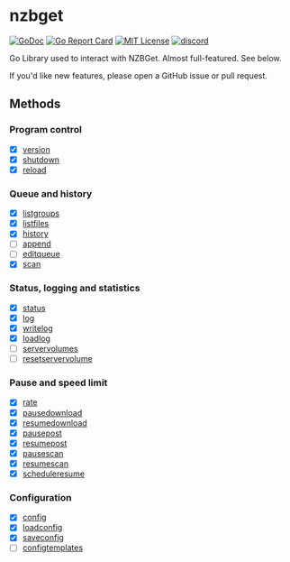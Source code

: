 # nzbget

[![GoDoc](https://godoc.org/golift.io/nzbget/svc?status.svg)](https://pkg.go.dev/golift.io/nzbget)
[![Go Report Card](https://goreportcard.com/badge/golift.io/nzbget)](https://goreportcard.com/report/golift.io/nzbget)
[![MIT License](https://img.shields.io/:license-mit-blue.svg)](https://github.com/golift/nzbget/blob/main/LICENSE)
[![discord](https://badgen.net/badge/icon/Discord?color=0011ff&label&icon=https://simpleicons.now.sh/discord/eee "GoLift Discord")](https://golift.io/discord)

Go Library used to interact with NZBGet. Almost full-featured. See below.

If you'd like new features, please open a GitHub issue or pull request.

## Methods

### Program control

- [x] [version](https://nzbget.net/api/version)
- [x] [shutdown](https://nzbget.net/api/shutdown)
- [x] [reload](https://nzbget.net/api/reload)

### Queue and history

- [x] [listgroups](https://nzbget.net/api/listgroups)
- [x] [listfiles](https://nzbget.net/api/listfiles)
- [x] [history](https://nzbget.net/api/history)
- [ ] [append](https://nzbget.net/api/append)
- [ ] [editqueue](https://nzbget.net/api/editqueue)
- [x] [scan](https://nzbget.net/api/scan)

### Status, logging and statistics

- [x] [status](https://nzbget.net/api/status)
- [x] [log](https://nzbget.net/api/log)
- [x] [writelog](https://nzbget.net/api/writelog)
- [x] [loadlog](https://nzbget.net/api/loadlog)
- [ ] [servervolumes](https://nzbget.net/api/servervolumes)
- [ ] [resetservervolume](https://nzbget.net/api/resetservervolume)

### Pause and speed limit

- [x] [rate](https://nzbget.net/api/rate)
- [x] [pausedownload](https://nzbget.net/api/pausedownload)
- [x] [resumedownload](https://nzbget.net/api/resumedownload)
- [x] [pausepost](https://nzbget.net/api/pausepost)
- [x] [resumepost](https://nzbget.net/api/resumepost)
- [x] [pausescan](https://nzbget.net/api/pausescan)
- [x] [resumescan](https://nzbget.net/api/resumescan)
- [x] [scheduleresume](https://nzbget.net/api/scheduleresume)

### Configuration

- [x] [config](https://nzbget.net/api/config)
- [x] [loadconfig](https://nzbget.net/api/loadconfig)
- [x] [saveconfig](https://nzbget.net/api/saveconfig)
- [ ] [configtemplates](https://nzbget.net/api/configtemplates)